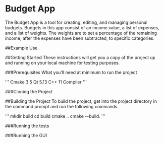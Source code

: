 # Budget App
The Budget App is a tool for creating, editing, and managing personal budgets. Budgets in this app consist of an income value, a list of expenses, and a list of weights. The weights are to set a percentage of the remaining income, after the expenses have been subtracted, to specific categories.

##Example Use

##Getting Started
These instructions will get you a copy of the project up and running on your local machine for testing purposes.

###Prerequisites
What you'll need at minimum to run the project

'''
Cmake 3.5
Qt 5.13
C++ 11 Compiler
'''

###Cloning the Project

##Building the Project
To build the project, get into the project directory in the command prompt and run the following commands

'''
mkdir build
cd build
cmake ..
cmake --build.
'''

###Running the tests

###Running the GUI

